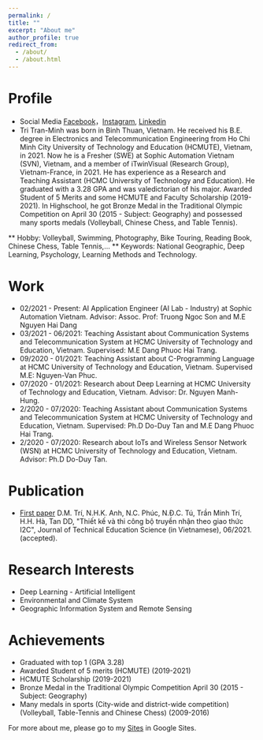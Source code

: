 ```yaml
---
permalink: /
title: ""
excerpt: "About me"
author_profile: true
redirect_from: 
  - /about/
  - /about.html
---
```



# Profile
* Social Media [Facebook](https://fb.com/tristana.tran1507)，[Instagram](https://www.instagram.com/minhh.triii/), [Linkedin](https://www.linkedin.com/in/ttri150799/)
* Tri Tran-Minh was born in Binh Thuan, Vietnam. He received his B.E. degree in Electronics and Telecommunication Engineering from Ho Chi Minh City University of Technology and Education (HCMUTE), Vietnam, in 2021. Now he is a Fresher (SWE) at Sophic Automation Vietnam (SVN), Vietnam, and a member of iTwinVisual (Research Group), Vietnam-France, in 2021. He has experience as a Research and Teaching Assistant (HCMC University of Technology and Education). He graduated with a 3.28 GPA and was valedictorian of his major. Awarded Student of 5 Merits and some HCMUTE and Faculty Scholarship (2019-2021). In Highschool, he got Bronze Medal in the Traditional Olympic Competition on April 30 (2015 - Subject: Geography) and possessed many sports medals (Volleyball, Chinese Chess, and Table Tennis).

** Hobby: Volleyball, Swimming, Photography, Bike Touring, Reading Book, Chinese Chess, Table Tennis,...
** Keywords: National Geographic, Deep Learning, Psychology, Learning Methods and Technology.

# Work
* 02/2021 - Present: AI Application Engineer (AI Lab - Industry) at Sophic Automation Vietnam. Advisor: Assoc. Prof: Truong Ngoc Son and M.E Nguyen Hai Dang
* 03/2021 - 06/2021: Teaching Assistant about Communication Systems and Telecommunication System at HCMC University of Technology and Education, Vietnam. Supervised: M.E Dang Phuoc Hai Trang.
* 09/2020 - 01/2021: Teaching Assistant about C-Programming Language at HCMC University of Technology and Education, Vietnam. Supervised M.E: Nguyen-Van Phuc.
* 07/2020 - 01/2021: Research about Deep Learning at HCMC University of Technology and Education, Vietnam. Advisor: Dr. Nguyen Manh-Hung.
* 2/2020 - 07/2020: Teaching Assistant about Communication Systems and Telecommunication System at HCMC University of Technology and Education, Vietnam. Supervised: Ph.D Do-Duy Tan and M.E Dang Phuoc Hai Trang.
* 2/2020 - 07/2020: Research about IoTs and Wireless Sensor Network (WSN) at HCMC University of Technology and Education, Vietnam. Advisor: Ph.D Do-Duy Tan.

# Publication 
* [First paper](https://tapchikhgdkt.hcmute.edu.vn/) D.M. Trí, N.H.K. Anh, N.C. Phúc, N.Đ.C. Tú, Trần Minh Trí, H.H. Hà, Tan DD, "Thiết kế và thi công bộ truyền nhận theo giao thức I2C", Journal of Technical Education Science (in Vietnamese), 06/2021. (accepted).

# Research Interests 
* Deep Learning - Artificial Intelligent
* Environmental and Climate System 
* Geographic Information System and Remote Sensing

# Achievements
* Graduated with top 1 (GPA 3.28) 
* Awarded Student of 5 merits (HCMUTE) (2019-2021)
* HCMUTE Scholarship (2019-2021)
* Bronze Medal in the Traditional Olympic Competition April 30 (2015 - Subject: Geography)
* Many medals in sports (City-wide and district-wide competition) (Volleyball, Table-Tennis and Chinese Chess) (2009-2016)

For more about me, please go to my [Sites](https://sites.google.com/view/aristrann) in Google Sites. 
